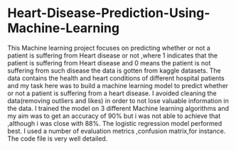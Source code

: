 # Heart-Disease-Prediction-Using-Machine-Learning

This Machine learning project focuses on predicting whether or not a patient is suffering from Heart disease or not ,where 1 indicates that the patient is suffering from Heart disease and 0 means the patient is not suffering from such disease the data is gotten from kaggle datasets.
The data contains the health and heart conditions of different hospital patients and my task here was to build a machine learning model to predict whether or not a patient is suffering from a heart disease.
I avoided cleaning the data(removing outliers and likes) in order to not lose valuable information in the data.
I trained the model on 3 different Machine learning algorithms and my aim was to get an accuracy of 90% but i was not able to achieve that ,although i was close with 88%. The logistic regression model performed best.
I used a number of evaluation metrics ,confusion matrix,for instance.
The code file is very well detailed.
